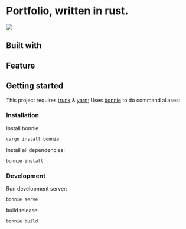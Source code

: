 # Portfolio, written in rust. 

![](https://img.shields.io/github/license/TechTheAwesome/portfolio-rust?style=for-the-badge)

## Built with

## Feature

## Getting started
This project requires [trunk](https://crates.io/crates/trunk) & [yarn]();
Uses [bonnie]() to do command aliases:
### Installation
Install bonnie
```console
cargo install bonnie
```

Install all dependencies:
```console
bonnie install
```
### Development
Run development server:
```console
bonnie serve
```
build release:

```console
bonnie build
```
